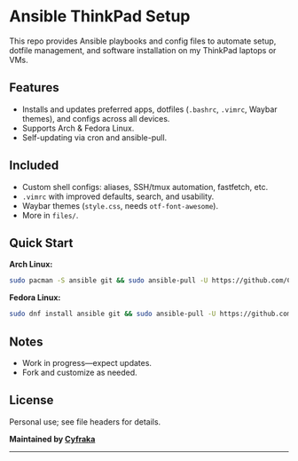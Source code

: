 # Ansible ThinkPad Setup

This repo provides Ansible playbooks and config files to automate setup, dotfile management, and software installation on my ThinkPad laptops or VMs.

## Features

- Installs and updates preferred apps, dotfiles (`.bashrc`, `.vimrc`, Waybar themes), and configs across all devices.
- Supports Arch & Fedora Linux.
- Self-updating via cron and ansible-pull.

## Included

- Custom shell configs: aliases, SSH/tmux automation, fastfetch, etc.
- `.vimrc` with improved defaults, search, and usability.
- Waybar themes (`style.css`, needs `otf-font-awesome`).
- More in `files/`.

## Quick Start

**Arch Linux:**  
```bash
sudo pacman -S ansible git && sudo ansible-pull -U https://github.com/Cyfraka/ansible-ThinkPad.git
```

**Fedora Linux:**  
```bash
sudo dnf install ansible git && sudo ansible-pull -U https://github.com/Cyfraka/ansible-ThinkPad.git
```

## Notes

- Work in progress—expect updates.
- Fork and customize as needed.

## License

Personal use; see file headers for details.

**Maintained by [Cyfraka](https://github.com/Cyfraka)**

---
